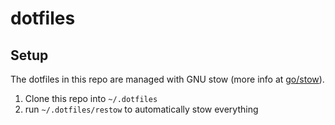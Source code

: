 # dotfiles

## Setup

The dotfiles in this repo are managed with GNU stow (more info at
[go/stow](https://go/stow/)).

1. Clone this repo into `~/.dotfiles`
1. run `~/.dotfiles/restow` to automatically stow everything
